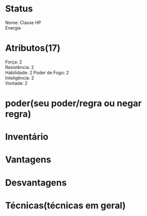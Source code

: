 # Status
Nome: 
Classe
HP  
Energia 

# Atributos(17) 
Força: 2   
Resistência: 2    
Habilidade: 2
Poder de Fogo: 2  
Inteligência: 2  
Vontade: 2  

# poder(seu poder/regra ou negar regra)

# Inventário  

# Vantagens 

# Desvantagens 

# Técnicas(técnicas em geral)
